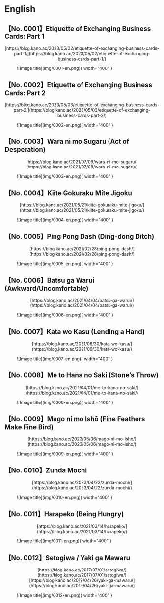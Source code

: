 # English

## 【No. 0001】Etiquette of Exchanging Business Cards: Part 1

<div style="text-align: center;" markdown>
[https://blog.kano.ac/2023/05/02/etiquette-of-exchanging-business-cards-part-1/](https://blog.kano.ac/2023/05/02/etiquette-of-exchanging-business-cards-part-1/)
</div>

<figure markdown>
  ![Image title](img/0001-en.png){ width="400" }
</figure>

## 【No. 0002】Etiquette of Exchanging Business Cards: Part 2

<div style="text-align: center;" markdown>
[https://blog.kano.ac/2023/05/03/etiquette-of-exchanging-business-cards-part-2/](https://blog.kano.ac/2023/05/03/etiquette-of-exchanging-business-cards-part-2/)
</div>

<figure markdown>
  ![Image title](img/0002-en.png){ width="400" }
</figure>

## 【No. 0003】Wara ni mo Sugaru (Act of Desperation)

<div style="text-align: center;" markdown>
[https://blog.kano.ac/2021/07/08/wara-ni-mo-sugaru/](https://blog.kano.ac/2021/07/08/wara-ni-mo-sugaru/)
</div>

<figure markdown>
  ![Image title](img/0003-en.png){ width="400" }
</figure>

## 【No. 0004】Kiite Gokuraku Mite Jigoku

<div style="text-align: center;" markdown>
[https://blog.kano.ac/2021/05/21/kiite-gokuraku-mite-jigoku/](https://blog.kano.ac/2021/05/21/kiite-gokuraku-mite-jigoku/)
</div>

<figure markdown>
  ![Image title](img/0004-en.png){ width="400" }
</figure>

## 【No. 0005】Ping Pong Dash (Ding-dong Ditch)

<div style="text-align: center;" markdown>
[https://blog.kano.ac/2021/02/28/ping-pong-dash/](https://blog.kano.ac/2021/02/28/ping-pong-dash/)
</div>

<figure markdown>
  ![Image title](img/0005-en.png){ width="400" }
</figure>

## 【No. 0006】Batsu ga Warui (Awkward/Uncomfortable)

<div style="text-align: center;" markdown>
[https://blog.kano.ac/2021/04/04/batsu-ga-warui/](https://blog.kano.ac/2021/04/04/batsu-ga-warui/)
</div>

<figure markdown>
  ![Image title](img/0006-en.png){ width="400" }
</figure>

## 【No. 0007】Kata wo Kasu (Lending a Hand)

<div style="text-align: center;" markdown>
[https://blog.kano.ac/2021/06/30/kata-wo-kasu/](https://blog.kano.ac/2021/06/30/kata-wo-kasu/)
</div>

<figure markdown>
  ![Image title](img/0007-en.png){ width="400" }
</figure>

## 【No. 0008】Me to Hana no Saki (Stone’s Throw)

<div style="text-align: center;" markdown>
[https://blog.kano.ac/2021/04/01/me-to-hana-no-saki/](https://blog.kano.ac/2021/04/01/me-to-hana-no-saki/)
</div>

<figure markdown>
  ![Image title](img/0008-en.png){ width="400" }
</figure>

## 【No. 0009】Mago ni mo Ishō (Fine Feathers Make Fine Bird)

<div style="text-align: center;" markdown>
[https://blog.kano.ac/2023/05/06/mago-ni-mo-isho/](https://blog.kano.ac/2023/05/06/mago-ni-mo-isho/)
</div>

<figure markdown>
  ![Image title](img/0009-en.png){ width="400" }
</figure>

## 【No. 0010】Zunda Mochi

<div style="text-align: center;" markdown>
[https://blog.kano.ac/2023/04/22/zunda-mochi/](https://blog.kano.ac/2023/04/22/zunda-mochi/)
</div>

<figure markdown>
  ![Image title](img/0010-en.png){ width="400" }
</figure>

## 【No. 0011】Harapeko (Being Hungry)

<div style="text-align: center;" markdown>
[https://blog.kano.ac/2021/03/14/harapeko/](https://blog.kano.ac/2021/03/14/harapeko/)
</div>

<figure markdown>
  ![Image title](img/0011-en.png){ width="400" }
</figure>

## 【No. 0012】Setogiwa / Yaki ga Mawaru

<div style="text-align: center;" markdown>
[https://blog.kano.ac/2017/07/01/setogiwa/](https://blog.kano.ac/2017/07/01/setogiwa/)
[https://blog.kano.ac/2019/04/26/yaki-ga-mawaru/](https://blog.kano.ac/2019/04/26/yaki-ga-mawaru/)
</div>

<figure markdown>
  ![Image title](img/0012-en.png){ width="400" }
</figure>

<br>
